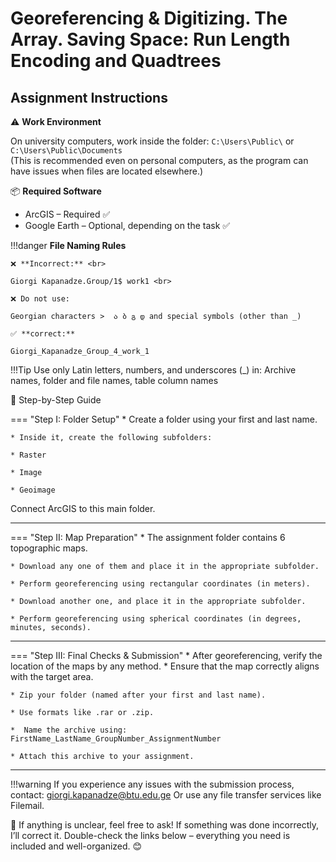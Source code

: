 # Georeferencing & Digitizing. The Array. Saving Space: Run Length Encoding and Quadtrees


## Assignment Instructions

⚠️ **Work Environment**

On university computers, work inside the folder:
`C:\Users\Public\` or `C:\Users\Public\Documents` <br>
(This is recommended even on personal computers, as the program can have issues when files are located elsewhere.)

📦 **Required Software**

* ArcGIS – Required ✅
* Google Earth – Optional, depending on the task ✅



!!!danger 
     **File Naming Rules**

    ❌ **Incorrect:** <br>

    Giorgi Kapanadze.Group/1$ work1 <br>

    ❌ Do not use:

    Georgian characters >  ა ბ გ დ and special symbols (other than _)

    ✅ **correct:**

    Giorgi_Kapanadze_Group_4_work_1 



!!!Tip
    Use only Latin letters, numbers, and underscores (_) in:
    Archive names, folder and file names, table column names



📘 Step-by-Step Guide
    
=== "Step I: Folder Setup"
    * Create a folder using your first and last name.

    * Inside it, create the following subfolders:

    * Raster

    * Image

    * Geoimage

Connect ArcGIS to this main folder.

---

=== "Step II: Map Preparation"
    * The assignment folder contains 6 topographic maps.

    * Download any one of them and place it in the appropriate subfolder.

    * Perform georeferencing using rectangular coordinates (in meters).

    * Download another one, and place it in the appropriate subfolder.

    * Perform georeferencing using spherical coordinates (in degrees, minutes, seconds).

--- 

=== "Step III: Final Checks & Submission"
    * After georeferencing, verify the location of the maps by any method.
    * Ensure that the map correctly aligns with the target area.

    * Zip your folder (named after your first and last name).

    * Use formats like .rar or .zip.

    *  Name the archive using:
    FirstName_LastName_GroupNumber_AssignmentNumber

    * Attach this archive to your assignment.

--- 

!!!warning
    If you experience any issues with the submission process, contact:
    giorgi.kapanadze@btu.edu.ge Or use any file transfer services like Filemail.

📌 If anything is unclear, feel free to ask!
If something was done incorrectly, I’ll correct it.
Double-check the links below – everything you need is included and well-organized. 😊

